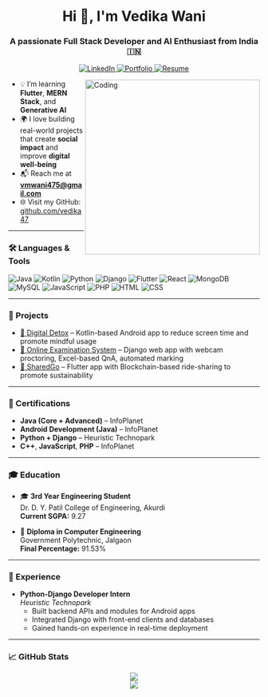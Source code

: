 <h1 align="center">Hi 👋, I'm Vedika Wani</h1>
<h3 align="center">A passionate Full Stack Developer and AI Enthusiast from India 🇮🇳</h3>

<p align="center">
  <a href="https://www.linkedin.com/in/vedika-wani-7968392ab?utm_source=share&utm_campaign=share_via&utm_content=profile&utm_medium=android_app\" target="_blank">
    <img src="https://img.shields.io/badge/LinkedIn-blue?style=for-the-badge&logo=linkedin" alt="LinkedIn">
  </a>
  <a href="https://vedikawani-portfolio.vercel.app" target="_blank">
    <img src="https://img.shields.io/badge/Portfolio-black?style=for-the-badge&logo=githubpages" alt="Portfolio">
  </a>
  <a href="https://example.com/vedika_resume.pdf" target="_blank">
    <img src="https://img.shields.io/badge/Resume-red?style=for-the-badge&logo=adobeacrobatreader" alt="Resume">
  </a>
</p>

<img align="right" alt="Coding" width="350" src="https://media.giphy.com/media/qgQUggAC3Pfv687qPC/giphy.gif" />

- 💡 I’m learning **Flutter**, **MERN Stack**, and **Generative AI**
- 🌍 I love building real-world projects that create **social impact** and improve **digital well-being**
- 📬 Reach me at **vmwani475@gmail.com**
- 🌐 Visit my GitHub: [github.com/vedika47](https://github.com/vedika47)

---

### 🛠️ Languages & Tools

![Java](https://img.shields.io/badge/Java-orange?style=for-the-badge&logo=java)
![Kotlin](https://img.shields.io/badge/Kotlin-blueviolet?style=for-the-badge&logo=kotlin)
![Python](https://img.shields.io/badge/Python-blue?style=for-the-badge&logo=python)
![Django](https://img.shields.io/badge/Django-darkgreen?style=for-the-badge&logo=django)
![Flutter](https://img.shields.io/badge/Flutter-skyblue?style=for-the-badge&logo=flutter)
![React](https://img.shields.io/badge/React-black?style=for-the-badge&logo=react)
![MongoDB](https://img.shields.io/badge/MongoDB-green?style=for-the-badge&logo=mongodb)
![MySQL](https://img.shields.io/badge/MySQL-blue?style=for-the-badge&logo=mysql)
![JavaScript](https://img.shields.io/badge/JavaScript-yellow?style=for-the-badge&logo=javascript)
![PHP](https://img.shields.io/badge/PHP-purple?style=for-the-badge&logo=php)
![HTML](https://img.shields.io/badge/HTML-red?style=for-the-badge&logo=html5)
![CSS](https://img.shields.io/badge/CSS-blue?style=for-the-badge&logo=css3)

---

### 🚀 Projects

- [🧠 Digital Detox](https://github.com/vedika47/DigitalDetox) – Kotlin-based Android app to reduce screen time and promote mindful usage
- [📝 Online Examination System](https://github.com/vedika47/online-examination-with-proctoring-using-django) – Django web app with webcam proctoring, Excel-based QnA, automated marking
- [🚗 SharedGo](https://github.com/vedika47/Shared_goo) – Flutter app with Blockchain-based ride-sharing to promote sustainability

---

### 🏅 Certifications

- **Java (Core + Advanced)** – InfoPlanet  
- **Android Development (Java)** – InfoPlanet  
- **Python + Django** – Heuristic Technopark  
- **C++**, **JavaScript**, **PHP** – InfoPlanet

---

### 🎓 Education

- 🎓 **3rd Year Engineering Student**  
  Dr. D. Y. Patil College of Engineering, Akurdi  
  **Current SGPA:** 9.27

- 🏫 **Diploma in Computer Engineering**  
  Government Polytechnic, Jalgaon  
  **Final Percentage:** 91.53%

---

### 💼 Experience

- **Python-Django Developer Intern**  
  _Heuristic Technopark_  
  - Built backend APIs and modules for Android apps  
  - Integrated Django with front-end clients and databases  
  - Gained hands-on experience in real-time deployment

---

### 📈 GitHub Stats

<p align="center">
  <img src="https://github-readme-stats.vercel.app/api?username=vedika47&show_icons=true&theme=radical" />
  <br />
  <img src="https://github-readme-streak-stats.herokuapp.com/?user=vedika47&theme=radical" />
</p>
